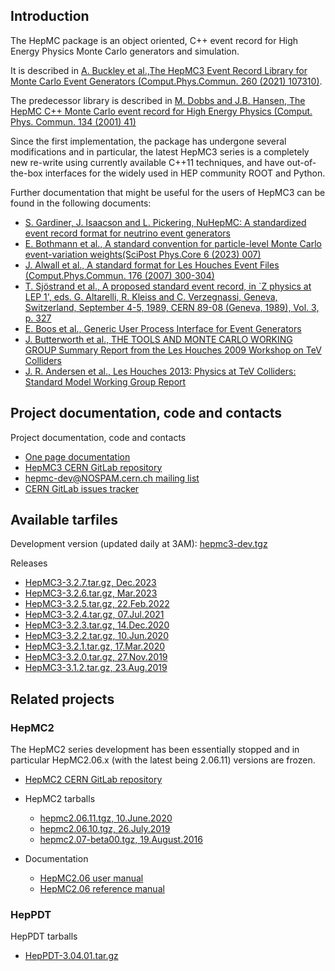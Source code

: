 ## Introduction
The HepMC package is an object oriented, C++ event record for High Energy Physics Monte Carlo generators and simulation.
    
It is described in [A. Buckley et al.,The HepMC3 Event Record Library for Monte Carlo Event Generators (Comput.Phys.Commun. 260 (2021) 107310)](https://doi.org/10.1016/j.cpc.2020.107310).

The predecessor library is described in [M. Dobbs and J.B. Hansen,
    The HepMC C++ Monte Carlo event record for High Energy Physics (Comput. Phys. Commun. 134 (2001) 41)](https://doi.org/10.1016/S0010-4655(00)00189-2)
    
Since the first implementation, the package has undergone several modifications and in particular,
    the latest HepMC3 series is a completely new re-write using currently available C++11 techniques,
    and have out-of-the-box interfaces for the widely used in HEP community ROOT and Python.

Further documentation that might be useful for the users of HepMC3 can be found in the following documents:
   - [S. Gardiner, J. Isaacson and L. Pickering, NuHepMC: A standardized event record format for neutrino event generators](https://arxiv.org/abs/2310.13211)
   - [E. Bothmann et al., A standard convention for particle-level Monte Carlo event-variation weights(SciPost Phys.Core 6 (2023) 007)](https://doi.org/10.21468/SciPostPhysCore.6.1.007)</a>
   - [J. Alwall et al., A standard format for Les Houches Event Files (Comput.Phys.Commun. 176 (2007) 300-304)](https://doi.org/10.1016/j.cpc.2006.11.010)
   - [T. Sjöstrand et al., A proposed standard event record, in `Z physics at LEP 1', eds. G. Altarelli, R. Kleiss and C. Verzegnassi, Geneva, Switzerland, September 4-5, 1989, CERN 89-08 (Geneva, 1989), Vol. 3, p. 327](https://inis.iaea.org/collection/NCLCollectionStore/_Public/21/009/21009075.pdf)
   - [E. Boos et al., Generic User Process Interface for Event Generators](http://arxiv.org/abs/hep-ph/0109068)
   - [J. Butterworth et al., THE TOOLS AND MONTE CARLO WORKING GROUP Summary Report from the Les Houches 2009 Workshop on TeV Colliders](http://arxiv.org/abs/1003.1643) 
   - [J. R. Andersen et al., Les Houches 2013: Physics at TeV Colliders: Standard Model Working Group Report](http://arxiv.org/abs/1405.1067)

## Project documentation, code and contacts

Project documentation, code and contacts
   -  [One page documentation](full.md)
   -  [HepMC3 CERN GitLab repository](https://gitlab.cern.ch/hepmc/HepMC3)
   -  [hepmc-dev@NOSPAM.cern.ch mailing list](mailto:hepmc-dev@cern.ch)
   -  [CERN GitLab issues tracker](https://gitlab.cern.ch/hepmc/HepMC3/-/issues)

## Available tarfiles

Development version (updated daily at 3AM): [hepmc3-dev.tgz](releases/hepmc3-dev.tgz)

Releases
   -  [HepMC3-3.2.7.tar.gz, Dec.2023](releases/HepMC3-3.2.7.tar.gz)
   -  [HepMC3-3.2.6.tar.gz, Mar.2023](releases/HepMC3-3.2.6.tar.gz)
   -  [HepMC3-3.2.5.tar.gz, 22.Feb.2022](releases/HepMC3-3.2.5.tar.gz)
   -  [HepMC3-3.2.4.tar.gz, 07.Jul.2021](releases/HepMC3-3.2.4.tar.gz)
   -  [HepMC3-3.2.3.tar.gz, 14.Dec.2020](releases/HepMC3-3.2.3.tar.gz)
   -  [HepMC3-3.2.2.tar.gz, 10.Jun.2020](releases/HepMC3-3.2.2.tar.gz)
   -  [HepMC3-3.2.1.tar.gz, 17.Mar.2020](releases/HepMC3-3.2.1.tar.gz)
   -  [HepMC3-3.2.0.tar.gz, 27.Nov.2019](releases/HepMC3-3.2.0.tar.gz)
   -  [HepMC3-3.1.2.tar.gz, 23.Aug.2019](releases/HepMC3-3.1.2.tar.gz)

## Related projects
    
### HepMC2
The HepMC2 series development has been essentially stopped and in particular
    HepMC2.06.x (with the latest being 2.06.11) versions are frozen. 

   - [HepMC2 CERN GitLab repository](https://gitlab.cern.ch/hepmc/HepMC)    
    
   - HepMC2 tarballs
      - [hepmc2.06.11.tgz, 10.June.2020](releases/hepmc2.06.11.tgz)
      - [hepmc2.06.10.tgz, 26.July.2019](releases/hepmc2.06.10.tgz)
      - [hepmc2.07-beta00.tgz, 19.August.2016](releases/hepmc2.07-beta00.tgz)
    
   - Documentation
      - [HepMC2.06  user manual](releases/HepMC2_user_manual.pdf)
      - [HepMC2.06 reference manual](releases/HepMC2_reference_manual.pdf)

### HepPDT
HepPDT tarballs
   - [HepPDT-3.04.01.tar.gz](releases/HepPDT-3.04.01.tar.gz)

